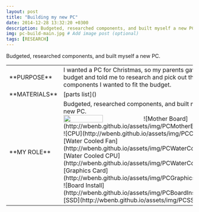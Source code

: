 ```yaml
---
layout: post
title: "Building my new PC"
date: 2014-12-28 13:32:20 +0300
description: Budgeted, researched components, and built myself a new PC.  # Add post description (optional)
img: pc-build-main.jpg # Add image post (optional)
tags: [RESEARCH]
---
```


Budgeted, researched components, and built myself a new PC.
<table>
<colgroup>
<col width="20%" />
<col width="80%" />
</colgroup>
<tbody>
<tr>
<td markdown="span">**PURPOSE**</td>
<td markdown="span">I wanted a PC for  Christmas, so my parents gave me a budget and told me to research and pick out the components I wanted to fit the budget.
</td>
</tr>
<tr>
<td markdown="span">**MATERIALS**</td>
<td markdown="span">[parts list]() 
</td>
</tr>
<tr>
<td markdown="span">**MY ROLE**</td>
<td markdown="span">Budgeted, researched components, and built myself a new PC. 
<br>
<a href="Inside PC"><img src="http://wbenb.github.io/assets/img/PCInside.jpg" align="left" height="50%" width="50%" ></a>
![Mother Board](http://wbenb.github.io/assets/img/PCMotherBoard.jpg)
![CPU](http://wbenb.github.io/assets/img/PCCPU.jpg)
![Water Cooled Fan](http://wbenb.github.io/assets/img/PCWaterCool1.jpg)
![Water Cooled CPU](http://wbenb.github.io/assets/img/PCWaterCool2.jpg)
![Graphics Card](http://wbenb.github.io/assets/img/PCGraphicsCard.jpg)
![Board Install](http://wbenb.github.io/assets/img/PCBoardInstall.jpg)
![SSD](http://wbenb.github.io/assets/img/PCSSD.jpg)
</td>
</tr>
</tbody>
</table>